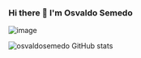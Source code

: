 ### Hi there 👋 I'm Osvaldo Semedo

<!--
**osvaldosemedo/osvaldosemedo** is a ✨ _special_ ✨ repository because its `README.md` (this file) appears on your GitHub profile.

Here are some ideas to get you started:

- 🔭 I’m currently working on ...
- 🌱 I’m currently learning ...
- 👯 I’m looking to collaborate on ...
- 🤔 I’m looking for help with ...
- 💬 Ask me about ...
- 📫 How to reach me: ...
- 😄 Pronouns: ...
- ⚡ Fun fact: ...
-->
 ![image](https://user-images.githubusercontent.com/52205687/150558661-501ffbc9-2d29-408d-af54-32c073608f2f.png)
 
 ![osvaldosemedo GitHub stats](https://github-readme-stats.vercel.app/api?username=osvaldosemedo&theme=default&show_icons=true)
